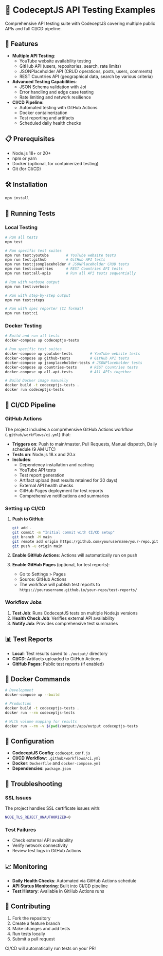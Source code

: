 # 🧪 CodeceptJS API Testing Examples

Comprehensive API testing suite with CodeceptJS covering multiple public APIs and full CI/CD pipeline.

## 🚀 Features

- **Multiple API Testing**:
  - YouTube website availability testing
  - GitHub API (users, repositories, search, rate limits)
  - JSONPlaceholder API (CRUD operations, posts, users, comments)
  - REST Countries API (geographical data, search by various criteria)
- **Advanced Testing Capabilities**:
  - JSON Schema validation with Joi
  - Error handling and edge case testing
  - Rate limiting and network resilience
- **CI/CD Pipeline**:
  - Automated testing with GitHub Actions
  - Docker containerization
  - Test reporting and artifacts
  - Scheduled daily health checks

## 📋 Prerequisites

- Node.js 18+ or 20+
- npm or yarn
- Docker (optional, for containerized testing)
- Git (for CI/CD)

## 🛠️ Installation

```bash
npm install
```

## 🧪 Running Tests

### Local Testing

```bash
# Run all tests
npm test

# Run specific test suites
npm run test:youtube        # YouTube website tests
npm run test:github         # GitHub API tests
npm run test:jsonplaceholder # JSONPlaceholder CRUD tests
npm run test:countries      # REST Countries API tests
npm run test:all-apis       # Run all API tests sequentially

# Run with verbose output
npm run test:verbose

# Run with step-by-step output
npm run test:steps

# Run with spec reporter (CI format)
npm run test:ci
```

### Docker Testing

```bash
# Build and run all tests
docker-compose up codeceptjs-tests

# Run specific test suites
docker-compose up youtube-tests        # YouTube website tests
docker-compose up github-tests         # GitHub API tests
docker-compose up jsonplaceholder-tests # JSONPlaceholder tests
docker-compose up countries-tests      # REST Countries tests
docker-compose up all-api-tests        # All APIs together

# Build Docker image manually
docker build -t codeceptjs-tests .
docker run codeceptjs-tests
```

## 🔄 CI/CD Pipeline

### GitHub Actions

The project includes a comprehensive GitHub Actions workflow (`.github/workflows/ci.yml`) that:

- **Triggers on**: Push to main/master, Pull Requests, Manual dispatch, Daily schedule (9 AM UTC)
- **Tests on**: Node.js 18.x and 20.x
- **Includes**:
  - Dependency installation and caching
  - YouTube API tests
  - Test report generation
  - Artifact upload (test results retained for 30 days)
  - External API health checks
  - GitHub Pages deployment for test reports
  - Comprehensive notifications and summaries

### Setting up CI/CD

1. **Push to GitHub**:
   ```bash
   git add .
   git commit -m "Initial commit with CI/CD setup"
   git branch -M main
   git remote add origin https://github.com/yourusername/your-repo.git
   git push -u origin main
   ```

2. **Enable GitHub Actions**: Actions will automatically run on push

3. **Enable GitHub Pages** (optional, for test reports):
   - Go to Settings > Pages
   - Source: GitHub Actions
   - The workflow will publish test reports to `https://yourusername.github.io/your-repo/test-reports/`

### Workflow Jobs

1. **Test Job**: Runs CodeceptJS tests on multiple Node.js versions
2. **Health Check Job**: Verifies external API availability
3. **Notify Job**: Provides comprehensive test summaries

## 📊 Test Reports

- **Local**: Test results saved to `./output/` directory
- **CI/CD**: Artifacts uploaded to GitHub Actions
- **GitHub Pages**: Public test reports (if enabled)

## 🐳 Docker Commands

```bash
# Development
docker-compose up --build

# Production
docker build -t codeceptjs-tests .
docker run --rm codeceptjs-tests

# With volume mapping for results
docker run --rm -v $(pwd)/output:/app/output codeceptjs-tests
```

## 🔧 Configuration

- **CodeceptJS Config**: `codecept.conf.js`
- **CI/CD Workflow**: `.github/workflows/ci.yml`
- **Docker**: `Dockerfile` and `docker-compose.yml`
- **Dependencies**: `package.json`

## 🚨 Troubleshooting

### SSL Issues
The project handles SSL certificate issues with:
```bash
NODE_TLS_REJECT_UNAUTHORIZED=0
```

### Test Failures
- Check external API availability
- Verify network connectivity
- Review test logs in GitHub Actions

## 📈 Monitoring

- **Daily Health Checks**: Automated via GitHub Actions schedule
- **API Status Monitoring**: Built into CI/CD pipeline
- **Test History**: Available in GitHub Actions runs

## 🤝 Contributing

1. Fork the repository
2. Create a feature branch
3. Make changes and add tests
4. Run tests locally
5. Submit a pull request

CI/CD will automatically run tests on your PR!
